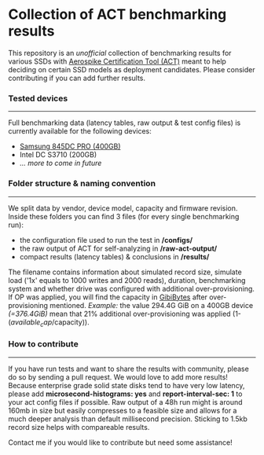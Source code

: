 # Collection of ACT benchmarking results

This repository is an *unofficial* collection of benchmarking results for various SSDs with [Aerospike Certification Tool (ACT)](https://github.com/aerospike/act) meant to help deciding on certain SSD models as deployment candidates. Please consider contributing if you can add further results.


### Tested devices
------------
Full benchmarking data (latency tables, raw output & test config files) is currently available for the following devices:
- [Samsung 845DC PRO (400GB)](https://github.com/ArwedSchmidt/act-ssd-benchmarking-results/tree/master/Samsung_845DC_PRO_400GB_@DXV80X3Q/)
- Intel DC S3710 (200GB)
- *... more to come in future*

### Folder structure & naming convention
------------
We split data by vendor, device model, capacity and firmware revision. Inside these folders you can find  3 files (for every single benchmarking run):
- the configuration file used to run the test in **/configs/**
- the raw output of ACT for self-analyzing in **/raw-act-output/** 
- compact results (latency tables) & conclusions in **/results/**

The filename contains information about simulated record size, simulate load ('1x' equals to 1000 writes and 2000 reads), duration, benchmarking system and whether drive was configured with additional over-provisioning. If OP was applied, you will find the capacity in [GibiBytes](https://en.wikipedia.org/wiki/Gibibyte) after over-provisioning mentioned. *Example:* the value 294.4G GiB on a 400GB device *(=376.4GiB)* mean that 21% additional over-provisioning was applied (1-($available_cap/$capacity)).

### How to contribute
------------
If you have run tests and want to share the results with community, please do so by sending a pull request. We would love to add more results! Because enterprise grade solid state disks tend to have very low latency, please add **microsecond-histograms: yes** and **report-interval-sec: 1** to your act config files if possible. Raw output of a 48h run might is around 160mb in size but easily compresses to a feasible size and allows for a much deeper analysis than default millisecond precision. Sticking to 1.5kb record size helps with compareable results.

Contact me if you would like to contribute but need some assistance!